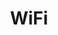 ---
title: WiFi
price: R35 000
limit: 1
logo: diamond.png
large-logo: diamond-large.png
logo_size: 100

# Expo info
expo: yes
banners: 1

#benefits
passes: 1

exclusive:
    - Exclusive logo on printed WIFI ticket for each delegate
    - Exclusive logo on WIFI signage in each track room
    
sold_out: no
order: 100
---